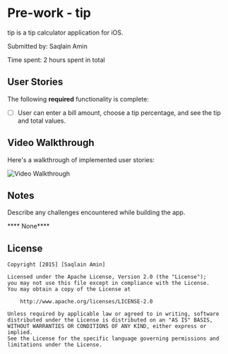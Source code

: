 # Pre-work - tip

tip is a tip calculator application for iOS.

Submitted by: Saqlain Amin

Time spent: 2 hours spent in total

## User Stories

The following **required** functionality is complete:
* [ ] User can enter a bill amount, choose a tip percentage, and see the tip and total values.




## Video Walkthrough 

Here's a walkthrough of implemented user stories:

<img src='http://imgur.com/UKbferg' title='Video Walkthrough' width='' alt='Video Walkthrough' />



## Notes

Describe any challenges encountered while building the app.

**** None****

## License

    Copyright [2015] [Saqlain Amin]

    Licensed under the Apache License, Version 2.0 (the "License");
    you may not use this file except in compliance with the License.
    You may obtain a copy of the License at

        http://www.apache.org/licenses/LICENSE-2.0

    Unless required by applicable law or agreed to in writing, software
    distributed under the License is distributed on an "AS IS" BASIS,
    WITHOUT WARRANTIES OR CONDITIONS OF ANY KIND, either express or implied.
    See the License for the specific language governing permissions and
    limitations under the License.
